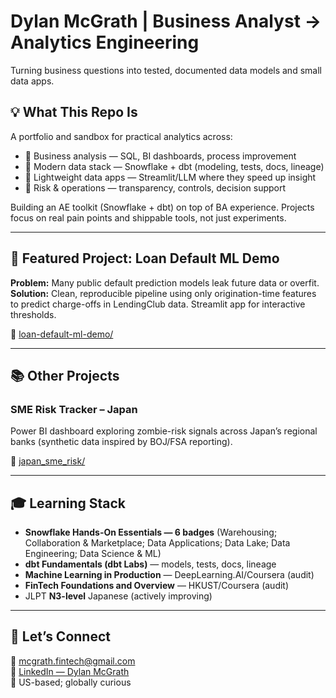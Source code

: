 # Dylan McGrath | Business Analyst → Analytics Engineering

Turning business questions into tested, documented data models and small data apps.

## 💡 What This Repo Is
A portfolio and sandbox for practical analytics across:
- 🧠 Business analysis — SQL, BI dashboards, process improvement
- 🧱 Modern data stack — Snowflake + dbt (modeling, tests, docs, lineage)
- 🧰 Lightweight data apps — Streamlit/LLM where they speed up insight
- 🔎 Risk & operations — transparency, controls, decision support

Building an AE toolkit (Snowflake + dbt) on top of BA experience. Projects focus on real pain points and shippable tools, not just experiments.

---

## 🚀 Featured Project: Loan Default ML Demo
**Problem:** Many public default prediction models leak future data or overfit.  
**Solution:** Clean, reproducible pipeline using only origination-time features to predict charge-offs in LendingClub data. Streamlit app for interactive thresholds.

📁 [loan-default-ml-demo/](https://github.com/mcgrath-dylan/loan-default-ml-demo)

---

## 📚 Other Projects

### SME Risk Tracker – Japan
Power BI dashboard exploring zombie-risk signals across Japan’s regional banks (synthetic data inspired by BOJ/FSA reporting).

📁 [japan_sme_risk/](https://github.com/mcgrath-dylan/japan-sme-risk)

---

## 🎓 Learning Stack
- **Snowflake Hands-On Essentials — 6 badges** (Warehousing; Collaboration & Marketplace; Data Applications; Data Lake; Data Engineering; Data Science & ML)
- **dbt Fundamentals (dbt Labs)** — models, tests, docs, lineage
- **Machine Learning in Production** — DeepLearning.AI/Coursera (audit)
- **FinTech Foundations and Overview** — HKUST/Coursera (audit)
- JLPT **N3-level** Japanese (actively improving)

---

## 🤝 Let’s Connect
📧 mcgrath.fintech@gmail.com  
🔗 [LinkedIn — Dylan McGrath](https://www.linkedin.com/in/dylanjamesmcgrath/)  
📍 US-based; globally curious

